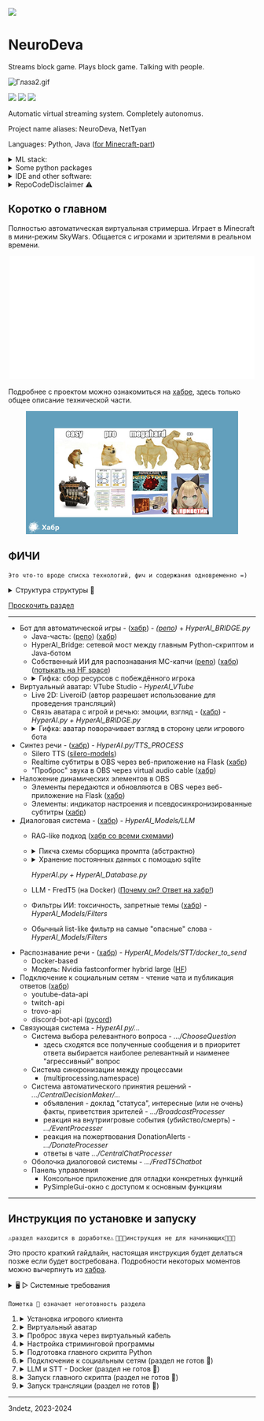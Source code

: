 [<img src="https://img.shields.io/badge/Habr-%D0%A7%D0%B8%D1%82%D0%B0%D1%82%D1%8C-%23000000?style=for-the-badge&link=https://habr.com/ru/articles/812387&logo=habr&logoColor=%23FFFFFF&labelColor=%2365A3BE"/>](https://habr.com/ru/articles/812387/)

# NeuroDeva

Streams block game. Plays block game. Talking with people.

![Глаза2.gif](.github/Глаза2.gif)

[<img src="https://img.shields.io/youtube/channel/views/UCy6HXAVZo3X9W3q9SrCPInQ?style=flat&label=youtube-views&link=https%3A%2F%2Fwww.youtube.com%2F%40NetTyan"/>](https://www.youtube.com/@NetTyan)
[<img src="https://img.shields.io/github/stars/3ndetz/AutoClef?style=flat&label=game-bot-repo&link=https%3A%2F%2Fgithub.com%2F3ndetz%2FAutoClef"/>](https://github.com/3ndetz/autoclef)
[<img src="https://img.shields.io/twitch/status/neurodeva?style=flat&link=https%3A%2F%2Fwww.twitch.tv%2Fneurodeva"/>](https://www.twitch.tv/neurodeva)

Automatic virtual streaming system. Completely autonomus.

Project name aliases: NeuroDeva, NetTyan

Languages: Python, Java ([for Minecraft-part](https://github.com/3ndetz/autoclef))

<details><summary>ML stack:</summary>

- NLP
  - Speech
    - TTS
    - STT
  - generative: T5 LLM
    - dialog system
  - classification: BERT (modified, multiple)
    - toxic detection
    - phrase type classification
- CV (MC captcha resolver)
  - keras-ocr
  - onnx
</details>

<details><summary>Some python packages</summary>

- torch
- multiprocessing
- multithreading
- flask
- websocket
- asyncio
- pysimplegui
- py4j
- sqlite
- tensorflow (a bit)
- and more, of course...
</details>

<details><summary>IDE and other software:</summary>

- JB PyCharm Community and Intellij Idea
- OBS
- VTube Studio
- Docker Desktop (WSL)
- Made on Windows 10
</details>

<details><summary>RepoCodeDisclaimer ⚠️</summary>

The "code" presented in the repository is mostly for prototyping. It should not be considered as a sample, it can be useful only to those who will be interested in repeating my experience, and not for "seekers of other people's mistakes" =)

The emphasis was on the fact that in the shortest possible time to make a project that can really impress someone and once again prove the fact that everything is possible 💪

In the code you can see huge commented out dumps, don't pay attention, because I had a choice to publish the code or not. I didn't format it in any way and didn't prepare it for publishing, so I didn't hesitate to leave crutches and other nasty things in there, like debug prints. However, I did format some things, but only the most attentive will notice this "feature".

</details>

## Коротко о главном

Полностью автоматическая виртуальная стримерша. Играет в Minecraft в мини-режим SkyWars. Общается с игроками и зрителями в реальном времени.

<div align="center">
	<a href="https://habr.com/ru/articles/812387/">
		<img src=".github/header.svg" width="500" height="250" alt="">
	</a>
</div>

Подробнее с проектом можно ознакомиться на [хабре](https://habr.com/ru/articles/812387/), здесь только общее описание технической части.

<div align="center">
	<a href="https://habr.com/ru/articles/812387/">
		<img src=".github/portfolio-details-2.jpg" height="250"/>
	</a>
</div>

## ФИЧИ

```
Это что-то вроде списка технологий, фич и содержания одновременно =)
```

<details><summary>Структура структуры 📘</summary>

Формат: Название - ([ссылки](#ФИЧИ)) - _связанные файлы в репозитории, путь_

Ссылки:
- ([хабр](https://habr.com/ru/articles/812387/)): соответствующий раздел статьи на Хабре для подробностей по разработке (для удобства в ней также есть своя [навигация](https://habr.com/ru/articles/812387/#Portal)). 
- (репо): ссылка на другой репозиторий в GitHub
</details>

[Проскочить раздел](#инструкция-по-установке-и-запуску)

---

- Бот для автоматической игры - ([хабр](https://habr.com/ru/articles/812387/#CodeDisclaimer)) - _([репо](https://github.com/3ndetz/autoclef))_ + _HyperAI_BRIDGE.py_
   - Java-часть: ([репо](https://github.com/3ndetz/autoclef)) ([хабр](https://habr.com/ru/articles/812387/#CodeDisclaimer))
   - HyperAI_Bridge: сетевой мост между главным Python-скриптом и Java-ботом
   - Собственный ИИ для распознавания MC-капчи ([репо](https://github.com/3ndetz/MapResolverMC)) ([хабр](https://habr.com/ru/articles/812387/#MCMapCaptchaSolver)) ([потыкать на HF space](https://huggingface.co/spaces/3ndetz/mc_map_resolver))
   - <details><summary>Гифка: сбор ресурсов с побеждённого игрока</summary>
         <img src="https://habrastorage.org/getpro/habr/upload_files/f83/1ff/61c/f831ff61cf2cdd8d5b68b10e8dd9a8a5.gif" height="250"/>
      </details>
- Виртуальный аватар: VTube Studio - _HyperAI_VTube_
   - Live 2D: LiveroiD (автор разрешает использование для проведения трансляций)
   - Связь аватара с игрой и речью: эмоции, взгляд - ([хабр](https://habr.com/ru/articles/812387/#MineEyeBridge)) - _HyperAI.py + HyperAI_BRIDGE.py_
   - <details><summary>Гифка: аватар поворачивает взгляд в сторону цели игрового бота</summary>
         <img src=".github/Глаза2.gif" height="250"/>
      </details>
- Синтез речи - ([хабр](https://habr.com/ru/articles/812387/#AnotherCode)) - _HyperAI.py/TTS_PROCESS_
   - Silero TTS ([silero-models](https://github.com/snakers4/silero-models))
   - Realtime субтитры в OBS через веб-приложение на Flask ([хабр](https://habr.com/ru/articles/812387/#AnotherCode))
   - "Проброс" звука в OBS через virtual audio cable ([хабр](https://habr.com/ru/articles/812387/#AnotherCode))
- Наложение динамических элементов в OBS 
   - Элементы передаются и обновляются в OBS через веб-приложение на Flask ([хабр](https://habr.com/ru/articles/812387/#AnotherCode))
   - Элементы: индикатор настроения и псевдосинхронизированные субтитры ([хабр](https://habr.com/ru/articles/812387/#AnotherCode))
- Диалоговая система - ([хабр](https://habr.com/ru/articles/812387/#ChatSystem)) - _HyperAI_Models/LLM_
   - RAG-like подход ([хабр со всеми схемами](https://habr.com/ru/articles/812387/#ДиалоговаяСхема))
   - <details><summary>Пикча схемы сборщика промпта (абстрактно)</summary>
         <img src="https://habrastorage.org/getpro/habr/upload_files/18b/a93/94f/18ba9394f9b6cfc7b67c9bd74f44ec93.jpg" height="500"/>
      </details>
   - <details><summary>Хранение постоянных данных с помощью sqlite</summary>
         <img src="https://habrastorage.org/getpro/habr/upload_files/304/fe2/401/304fe240195c033080477044fbe1d310.png" height="400"/>
      </details>  
     
     _HyperAI.py + HyperAI_Database.py_
   - LLM - FredT5 (на Docker) ([Почему он? Ответ на хабр!](https://habr.com/ru/articles/812387/#GptCry))
   - Фильтры ИИ: токсичность, запретные темы ([хабр](https://habr.com/ru/articles/812387/#ФильтрацияДемо)) - _HyperAI_Models/Filters_
   - Обычный list-like фильтр на самые "опасные" слова - _HyperAI_Models/Filters_
- Распознавание речи - ([хабр](https://habr.com/ru/articles/812387/#AnotherCode)) - _HyperAI_Models/STT/docker_to_send_
   - Docker-based
   - Модель: Nvidia fastconformer hybrid large ([HF](https://huggingface.co/nvidia/stt_ru_fastconformer_hybrid_large_pc))
- Подключение к социальным сетям - чтение чата и публикация ответов ([хабр](https://habr.com/ru/articles/812387/#AnotherCode))
   - youtube-data-api
   - twitch-api
   - trovo-api
   - discord-bot-api ([pycord](https://pycord.dev/))
- Связующая система - _HyperAI.py/..._
  - Система выбора релевантного вопроса - _.../ChooseQuestion_
    - здесь сходятся все полученные сообщения и в приоритет ответа выбирается наиболее релевантный и наименее "агрессивный" вопрос
  - Система синхронизации между процессами
    - (multiprocessing.namespace)
  - Система автоматического принятия решений - _.../CentralDecisionMaker/..._
    - объявления - доклад "статуса", интересные (или не очень) факты, приветствия зрителей - _.../BroadcastProcesser_
    - реакция на внутриигровые события (убийство/смерть) - _.../EventProcesser_
    - реакция на пожертвования DonationAlerts - _.../DonateProcesser_
    - ответы в чате _.../CentralChatProcesser_
  - Оболочка диалоговой системы -  _.../FredT5Chatbot_
  - Панель управления
    - Консольное приложение для отладки конкретных функций
    - PySimpleGui-окно с доступом к основным функциям

---

## Инструкция по установке и запуску
```⚠️раздел находится в доработке⚠️```
```👨🏻‍💻инструкция не для начинающих👨🏻‍💻```

Это просто краткий гайдлайн, настоящая инструкция будет делаться позже если будет востребована. Подробности некоторых моментов можно вычерпнуть из [хабра](https://habr.com/ru/articles/812387/).

<details><summary>🖥️ ▷ Системные требования</summary>

| Характеристика                     | Рекомендуется | Минимально |
|------------------------------------|---------------|------------|
| ОС                                 | Windows       | -          |
| ОЗУ                                | 48            | 16         |
| Видеопамять                        | 24            | 4          |
| Версия Python                      | 3.9.7         | -          |
| Дополнителньое <br/>место на диске | 60 Гб         | 30 Гб      |

    При любых других характеристиках ПК работа автоматической системы не гарантирована.

</details>

```Пометка 🚧 означает неготовность раздела```

1. <details><summary>Установка игрового клиента</summary> 
   
   1. Установите Minecraft версии 1.18 и скачайте [последний релиз](https://github.com/3ndetz/autoclef/releases) Java-бота. 
   2. Установите загрузчик модов [Fabric](https://minecraft-inside.ru/mods/94668-fabric.html) для вашего Minecraft. 
   3. [Переместите](https://docs.fabricmc.net/ru_ru/players/installing-mods) .jar файл в папку .minecraft/mods. 
    </details>

2. <details><summary>Виртуальный аватар</summary> 
    
    1. Начало: установка модели
       1. Установите VTubeStudio, например, со [Steam](https://store.steampowered.com/app/1325860/VTube_Studio/).
       2. Установите модель, которая вам понравится. Автор использовал LiveroID, куча крутых моделей есть в Steam Workshop, можно ставить прямо оттуда.
       3. [Выберите нужную модель](https://www.yandex.ru/search/?text=%D0%BA%D0%B0%D0%BA+%D0%B2%D1%8B%D0%B1%D1%80%D0%B0%D1%82%D1%8C+%D0%BC%D0%BE%D0%B4%D0%B5%D0%BB%D1%8C+vtube+studio&lr=62) в VTube Studio.
    2. Установка взаимодействия с Python-скриптом.
       1. Включите VTube Studio Plugins API на порте 8001.
          - Позже, при запуске главного скрипта, вам нужно будет разрешить подключающийся к VtubeStudio плагин "test", выйдет диалоговое окно.
       2. Настройте липсинк
          1. Установите настройки, у меня такие:
          2. <img alt="img.png" height="200" src=".github/img.png"/>
          3. Выберите устройство звука, через которое будет проходить выводиться TTS вашего персонажа. 
             - Я использовал виртуальный аудио кабель, но с помощью него надо пробросить звук по пути tts процесс-vtube-obs
    </details>
3. <details><summary>Проброс звука через виртуальный кабель</summary>  
   
   1. Установите виртуальный кабель, например, [VB-Audio](https://vb-audio.com/Cable/VirtualCables.htm) и перезагрузитесь
      1. Установите в настройках виртуального кабеля (всех возможных, и в разделе динамиков, и в разделе микрофона) пресет "2 канала, 16 бит, 48 000 Гц".
         - Если на Windows, то настройки будут в панели управления звуковыми устройствами
         - В любом случае надо изменить настройки и в самой программе кабеля. На Windows она обычно устанавливается в _Диск/Program Files/VB/CABLE-A/VBCABLE_ControlPanel.exe_
           
         - <img alt="img_1.png" height="200" src=".github/img_1.png"/>
      2. По умолчанию этот скрипт заточен под VB-Cable A.
         - Если вы не устанавливали несколько кабелей, вам придётся в HyperAI.py сменить имя звукового устройства на то, которое используете вы для проброса звука.
   </details>
4. <details><summary>Настройка стриминговой программы</summary>  
   
   1. Для проведения трансляций скачайте и установите [OBS](https://obsproject.com/).
   2. Создайте 2 сцены - NetTyan и NetTyanDisclaimer.
      - они нужны для корректной работы главного скрипта
   3. В настройках аудио OBS выберите ранее настроенное и выбранное аудиоустройство
   4. Выведите персонажа на экран добавив источник вебкамера/VTubeStudioCam
   5. Добавьте субтитры с помощью источника "Браузер". В поле URL вбейте - http://localhost:5000/subtitles/
   6. Аналогично добавьте значки состояния системы: http://localhost:5000/info/
   7. Установите оставшиеся настройки OBS - ключ для трансляций, отрегулируйте звук на ваше усмотрение и т.д.
   8. Для поддержки функций управления трансляцией из скрипта включите OBS WebSocket Server: Сервис/Настройка сервера WebSocket.
      - Установите пароль и порт, и введите их в HyperAI_OBS.py.
         <img alt="img_3.png" height="200" src=".github/img_3.png"/>
   </details>
5. <details><summary>Подготовка главного скрипта Python</summary>
   
   1. Клонируйте (скачайте) этот репозиторий (github.com/3ndetz/NeuroDeva) - в любую папку на диске.
   2. Установите все зависимости Python из requirements.txt (лежит в корневой папке репозитория).
      - Для этого у вас должен быть установлен Python
        - Идеальная версия - 3.9.7, на ней работал автор
      - Автоматизировать скачку и установку библиотек вы сможете, используя IDE PyCharm Community для открытия этого репозитория.
        - В нём же автор запускал итоговую программу
        - Тип проекта в PyCharm выбирайте "venv", место для папки библиотек - корневая папка репозитория.
        - Версия Python: 3.9.7 (оптимальная)
   3. Отредактируйте затравки в HyperAI_Models/LLM/...
      1. Переместите из папки .../PROMPTS_HELP эти файлы в папку выше (LLM):
      2. .../LLMExamples.py
      3. .../prompts.py
      4. Отредактируйте string'и в .../prompts.py в соответствии со своими предпочтениями для затравки диалоговой модели.
      5. Используйте 2 символа "#" для активации перетусовочного механизма.
         - Например, текст "#игривый лось#" при выдаче модели будет рандомно перетусован в один из двух вариантов:
           - "игривый лось"
           - "лось игривый".
      6. Отредактируйте большие string'и в .../LLMExamples.py аналогично (вашим предпочтениям)
   4. Изменение переменных (конфигурация)
      1. Поменяйте список ников в HyperAI.py/botNicknames на те, которые ваш персонаж будет использовать в игре и в социальных сетях
      2. Создайте в корневой папке репозитория файл HyperAI_Secrets.py и добавьте туда строковые переменные DiscordToken, DockerAuthKey, TrovoClientID, TrovoAccessToken, Razrabs и OBS_WS_PASSWORD.
      3. Создайте в папке HyperAI_Docker/other файл HyperAI_DockerSecrets.py и введите туда DockerAuthKey = b"ваш_пароль_к_docker". То же значение той же переменной установите в HyperAI_Secrets.py из предыдущего шага.
   </details>

6. <details><summary>Подключение к социальным сетям (раздел не готов 🚧)</summary>

    Если кратко, то надо открыть разраб панель в google dev console, discord. В гугл подключить youtube-data-api-v3, получить все секретные токены закинуть их в папку HyperAI_Social/youtube. В той же папке + HyperAI_YT сменить все токены/id каналов на свои. Подробнее распишу позже, если это понадобится!
   </details>
7. <details><summary>LLM и STT - Docker (раздел не готов 🚧)</summary>

   1. Скачайте и установите Docker Desktop. Если вы на Windows, включите в нём поддержку WSL (загуглите, если не найдёте в настройках).
   2. Отдельно запустите с помощью Python файл HyperAI_Docker.py и дождитесь окончания работы скрипта. Он установит нужный Docker-контейнер.
   </details>
8. <details><summary>Запуск главного скрипта (раздел не готов 🚧)</summary>
    
   1. Убедитесь, что все предыдущие шаги настройки выполнены в полном объёме.
   2. Запустите Minecraft 1.18 с установленным клиентом. Установите ваш ник, который вы указали в коде ранее.
   3. Запустите docker_reciever.py
      - Откройте терминал созданного контейнера в Docker Desktop
      - Введите `"python docker_reciever.py"` (без "кавычек")
      - Дождитесь окончания загрузки STT и LLM
   4. Запустите Python-скрипт HyperAI.py
      - Дождитесь открытия панели управления
   </details>
9. <details><summary>Запуск трансляции (раздел не готов 🚧)</summary>
   
   1. Выполните все шаги из предыдущего пункта "Запуск главного скрипта"
   2. Подключитесь к нужному серверу Minecraft с запущенного клиента
      - Полностью автоматическая игра в SkyWars поддерживается на данный момент только на MusteryWorld, но там новая капчу, придётся её ввести вручную
      - Вы можете использовать другие сервера со SkyWars с запуском вручную:
        - подключайтесь к нужной игре
        - дожидайтесь запуска
        - вводите команду @test killall для включения терминатора
   3. Запустите стриминговую программу OBS и убедитесь, что всё работает
   4. Нажмите кнопку запуска в gui-окне скрипта
   </details>




---
3ndetz, 2023-2024
